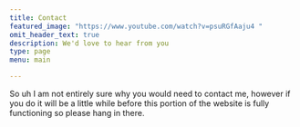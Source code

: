 ```yaml
---
title: Contact
featured_image: "https://www.youtube.com/watch?v=psuRGfAaju4 "
omit_header_text: true
description: We'd love to hear from you
type: page
menu: main

---
```


So uh I am not entirely sure why you would need to contact me, however if you do it will be a little while before this portion of the website is fully functioning so please hang in there.

